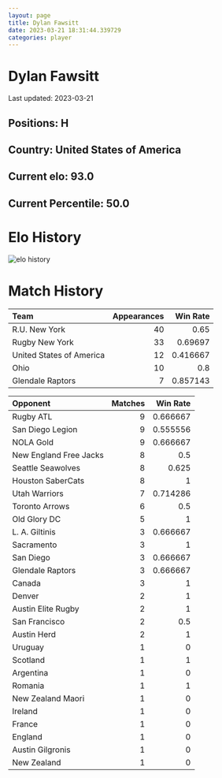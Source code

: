 ```yaml
---  
layout: page  
title: Dylan Fawsitt  
date: 2023-03-21 18:31:44.339729  
categories: player  
---
```

# Dylan Fawsitt


Last updated: 2023-03-21
## Positions: H

## Country: United States of America

## Current elo: 93.0

## Current Percentile: 50.0

# Elo History


![elo history](history_DylanFawsitt.png)
# Match History


| Team                     |   Appearances |   Win Rate |
|:-------------------------|--------------:|-----------:|
| R.U. New York            |            40 |   0.65     |
| Rugby New York           |            33 |   0.69697  |
| United States of America |            12 |   0.416667 |
| Ohio                     |            10 |   0.8      |
| Glendale Raptors         |             7 |   0.857143 |

| Opponent               |   Matches |   Win Rate |
|:-----------------------|----------:|-----------:|
| Rugby ATL              |         9 |   0.666667 |
| San Diego Legion       |         9 |   0.555556 |
| NOLA Gold              |         9 |   0.666667 |
| New England Free Jacks |         8 |   0.5      |
| Seattle Seawolves      |         8 |   0.625    |
| Houston SaberCats      |         8 |   1        |
| Utah Warriors          |         7 |   0.714286 |
| Toronto Arrows         |         6 |   0.5      |
| Old Glory DC           |         5 |   1        |
| L. A. Giltinis         |         3 |   0.666667 |
| Sacramento             |         3 |   1        |
| San Diego              |         3 |   0.666667 |
| Glendale Raptors       |         3 |   0.666667 |
| Canada                 |         3 |   1        |
| Denver                 |         2 |   1        |
| Austin Elite Rugby     |         2 |   1        |
| San Francisco          |         2 |   0.5      |
| Austin Herd            |         2 |   1        |
| Uruguay                |         1 |   0        |
| Scotland               |         1 |   1        |
| Argentina              |         1 |   0        |
| Romania                |         1 |   1        |
| New Zealand Maori      |         1 |   0        |
| Ireland                |         1 |   0        |
| France                 |         1 |   0        |
| England                |         1 |   0        |
| Austin Gilgronis       |         1 |   0        |
| New Zealand            |         1 |   0        |